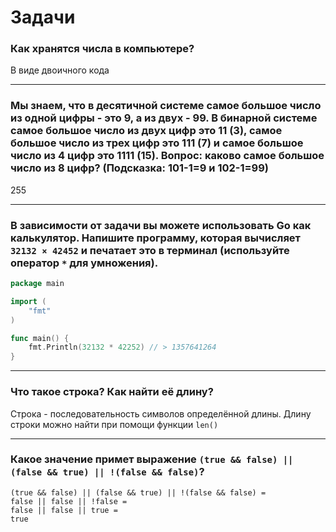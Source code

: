 # Задачи
### Как хранятся числа в компьютере?
В виде двоичного кода
***
### Мы знаем, что в десятичной системе самое большое число из одной цифры - это 9, а из двух - 99. В бинарной системе самое большое число из двух цифр это 11 (3), самое большое число из трех цифр это 111 (7) и самое большое число из 4 цифр это 1111 (15). Вопрос: каково самое большое число из 8 цифр? (Подсказка: 101-1=9 и 102-1=99)
255
***
### В зависимости от задачи вы можете использовать Go как калькулятор. Напишите программу, которая вычисляет `32132 × 42452` и печатает это в терминал (используйте оператор `*` для умножения).
```go
package main

import (
	"fmt"
)

func main() {
	fmt.Println(32132 * 42252) // > 1357641264
}
```
***
### Что такое строка? Как найти её длину?
Строка - последовательность символов определённой длины. Длину строки можно найти при помощи функции `len()`
***
### Какое значение примет выражение `(true && false) || (false && true) || !(false && false)`?
```
(true && false) || (false && true) || !(false && false) =
false || false || !false =
false || false || true =
true
```
